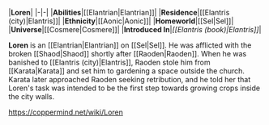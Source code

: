 |**Loren**|
|-|-|
|**Abilities**|[[Elantrian\|Elantrian]]|
|**Residence**|[[Elantris (city)\|Elantris]]|
|**Ethnicity**|[[Aonic\|Aonic]]|
|**Homeworld**|[[Sel\|Sel]]|
|**Universe**|[[Cosmere\|Cosmere]]|
|**Introduced In**|*[[Elantris (book)\|Elantris]]*|

**Loren** is an [[Elantrian\|Elantrian]] on [[Sel\|Sel]].
He was afflicted with the broken [[Shaod\|Shaod]] shortly after [[Raoden\|Raoden]]. When he was banished to [[Elantris (city)\|Elantris]], Raoden stole him from [[Karata\|Karata]] and set him to gardening a space outside the church. Karata later approached Raoden seeking retribution, and he told her that Loren's task was intended to be the first step towards growing crops inside the city walls.



https://coppermind.net/wiki/Loren